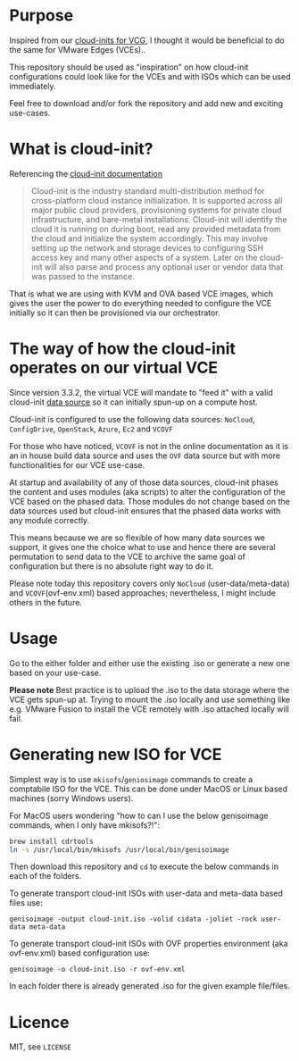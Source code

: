 # Purpose

Inspired from our [cloud-inits for VCG](https://bitbucket.org/velocloud/deployment/src/master/vcg/), I thought it would be beneficial to do the same for VMware Edges (VCEs)..

This repository should be used as "inspiration" on how cloud-init configurations could look like for the VCEs and with ISOs which can be used immediately. 

Feel free to download and/or fork the repository and add new and exciting use-cases. 

# What is cloud-init?

Referencing the [cloud-init documentation](https://cloudinit.readthedocs.io/en/latest/)
 
> Cloud-init is the industry standard multi-distribution method for cross-platform cloud instance initialization. It is supported across all major public cloud providers, provisioning systems for private cloud infrastructure, and bare-metal installations. Cloud-init will identify the cloud it is running on during boot, read any provided metadata from the cloud and initialize the system accordingly. This may involve setting up the network and storage devices to configuring SSH access key and many other aspects of a system. Later on the cloud-init will also parse and process any optional user or vendor data that was passed to the instance.

That is what we are using with  KVM and OVA based VCE images, which gives the user the power to do everything needed to configure the VCE initially so it can then be provisioned via our orchestrator. 

# The way of how the cloud-init operates on our virtual VCE

Since version 3.3.2, the virtual VCE will mandate to "feed it" with a valid cloud-init [data source](https://cloudinit.readthedocs.io/en/latest/topics/datasources.html) so it can initially spun-up on a compute host. 

Cloud-init is configured to use the following data sources: ``NoCloud``, ``ConfigDrive``, ``OpenStack``, ``Azure``, ``Ec2`` and ``VCOVF``

For those who have noticed, ``VCOVF`` is not in the online documentation as it is an in house build data source and uses the ``OVF`` data source but with more functionalities for our VCE use-case. 

At startup and availability of any of those data sources, cloud-init phases the content and uses modules (aka scripts) to alter the configuration of the VCE based on the phased data. Those modules do not change based on the data sources used but cloud-init ensures that the phased data works with any module correctly.

This means because we are so flexible of how many data sources we support, it gives one the choice what to use and hence there are several permutation to send data to the VCE to archive the same goal of configuration but there is no absolute right way to do it. 

Please note today this repository covers only ``NoCloud`` (user-data/meta-data) and ``VCOVF``(ovf-env.xml) based approaches; nevertheless, I might include others in the future.

# Usage

Go to the either folder and either use the existing .iso or generate a new one based on your use-case.

**Please note** Best practice is to upload the .iso to the data storage where the VCE gets spun-up at. Trying to mount the .iso locally and use something like e.g. VMware Fusion to install the VCE remotely with .iso attached locally will fail.  

# Generating new ISO for VCE

Simplest way is to use ``mkisofs``/``geniosimage`` commands to create a comptabile ISO for the VCE. This can be done under MacOS or Linux based machines (sorry Windows users).

For MacOS users wondering "how to can I use the below genisoimage commands, when I only have mkisofs?!":

```sh
brew install cdrtools
ln -s /usr/local/bin/mkisofs /usr/local/bin/genisoimage
```

Then download this repository and ``cd`` to execute the below commands in each of the folders. 

To generate transport cloud-init ISOs with user-data and meta-data based files use: 

``genisoimage -output cloud-init.iso -volid cidata -joliet -rock user-data meta-data``

To generate transport cloud-init ISOs with OVF properties environment (aka ovf-env.xml) based configuration use:

``genisoimage -o cloud-init.iso -r ovf-env.xml``

In each folder there is already generated .iso for the given example file/files.

# Licence

MIT, see ``LICENSE``

